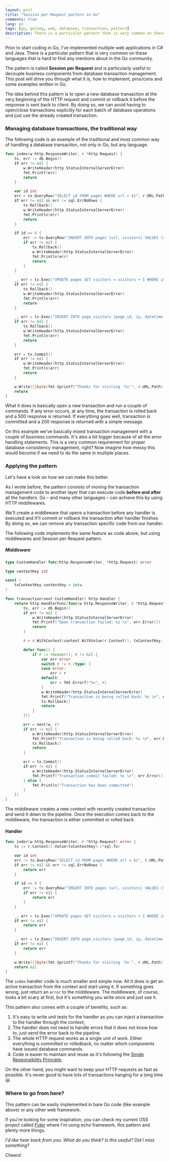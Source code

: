 ```yaml
---
layout: post
title: "Session per Request pattern in Go"
comments: true
lang: en
tags: [go, golang, web, database, transaction, pattern]
description: There is a particular pattern that is very common on these languages that is hard to find any mentions about in the Go community. The pattern is called Session per Request and is particularly useful to decouple business components from database transaction management. This post will drive you through what it is, how to implement, pros/cons and some examples written in Go.
---
```


Prior to start coding in Go, I've implemented multiple web applications in C# and Java. There is a particular pattern that is very common on these languages that is hard to find any mentions about in the Go community. 

The pattern is called **Session per Request** and is particularly useful to decouple business components from database transaction management. This post will drive you through what it is, how to implement, pros/cons and some examples written in Go.

The idea behind this pattern is to open a new database transaction at the very beginning of the HTTP request and commit or rollback it before the response is sent back to client. By doing so, we can avoid having to open/close transactions explicitly for each batch of database operations and just use the already created transaction.

### Managing database transactions, the traditional way

The following code is an example of the traditional and most common way of handling a database transaction, not only in Go, but any language.

```go
func index(w http.ResponseWriter, r *http.Request) {
	tx, err := db.Begin()
	if err != nil {
		w.WriteHeader(http.StatusInternalServerError)
		fmt.Printf(err)
		return
	}

	var id int
	err = tx.QueryRow("SELECT id FROM pages WHERE url = $1", r.URL.Path).Scan(&id)
	if err != nil && err != sql.ErrNoRows {
		tx.Rollback()
		w.WriteHeader(http.StatusInternalServerError)
		fmt.Println(err)
		return
	}

	if id == 0 {
		err := tx.QueryRow("INSERT INTO pages (url, visitors) VALUES ($1, 0) RETURNING id", r.URL.Path).Scan(&id)
		if err != nil {
			tx.Rollback()
			w.WriteHeader(http.StatusInternalServerError)
			fmt.Println(err)
			return
		}
	}

	_, err = tx.Exec("UPDATE pages SET visitors = visitors + 1 WHERE id = $1", id)
	if err != nil {
		tx.Rollback()
		w.WriteHeader(http.StatusInternalServerError)
		fmt.Println(err)
		return
	}

	_, err = tx.Exec("INSERT INTO page_visitors (page_id, ip, datetime) VALUES ($1, $2, $3)", id, r.RemoteAddr, time.Now())
	if err != nil {
		tx.Rollback()
		w.WriteHeader(http.StatusInternalServerError)
		fmt.Println(err)
		return
	}

	err = tx.Commit()
	if err != nil {
		w.WriteHeader(http.StatusInternalServerError)
		fmt.Println(err)
		return
	}

	w.Write([]byte(fmt.Sprintf("Thanks for visiting '%s'", r.URL.Path)))
	return
}
```

What it does is basically open a new transaction and run a couple of commands. If any error occurs, at any time, the transaction is rolled back and a 500 response is returned. If everything goes well, transaction is committed and a 200 response is returned with a simple message.

On this example we've basically mixed transaction management with a couple of business commands. It's also a bit bigger because of all the error handling statements. This is a very common requirement for proper database consistency management, right? Now imagine how messy this would become if we need to do the same in multiple places.

### Applying the pattern

Let's have a look on how we can make this better.

As I wrote before, the pattern consists of moving the transaction management code to another layer that can execute code **before and after** all the handlers. Go – and many other languages – can achieve this by using HTTP middlewares.

We'll create a middleware that opens a transaction before any handler is executed and it'll commit or rollback the transaction after handler finishes. By doing so, we can remove any transaction specific code from our handler.

The following code implements the same feature as code above, but using middlewares and Session per Request pattern.

##### Middleware

```go
type CustomHandler func(http.ResponseWriter, *http.Request) error

type contextKey int

const (
	txContextKey contextKey = iota
)

func transaction(next CustomHandler) http.Handler {
	return http.HandlerFunc(func(w http.ResponseWriter, r *http.Request) {
		tx, err := db.Begin()
		if err != nil {
			w.WriteHeader(http.StatusInternalServerError)
			fmt.Printf("Open transaction failed: %s \n", err.Error())
			return
		}

		r = r.WithContext(context.WithValue(r.Context(), txContextKey, tx))

		defer func() {
			if r := recover(); r != nil {
				var err error
				switch r := r.(type) {
				case error:
					err = r
				default:
					err = fmt.Errorf("%v", r)
				}
				w.WriteHeader(http.StatusInternalServerError)
				fmt.Printf("Transaction is being rolled back: %s \n", err.Error())
				tx.Rollback()
				return
			}
		}()

		err = next(w, r)
		if err != nil {
			w.WriteHeader(http.StatusInternalServerError)
			fmt.Printf("Transaction is being rolled back: %s \n", err.Error())
			tx.Rollback()
			return
		}

		err = tx.Commit()
		if err != nil {
			w.WriteHeader(http.StatusInternalServerError)
			fmt.Printf("Transaction commit failed: %s \n", err.Error())
		} else {
			fmt.Println("Transaction has been committed")
		}
	})
}
```

The middleware creates a new context with recently created transaction and send it down to the pipeline. Once the execution comes back to the middleware, the transaction is either committed or rolled back.

#### Handler

```go
func inder(w http.ResponseWriter, r *http.Request) error {
	tx := r.Context().Value(txContextKey).(*sql.Tx)

	var id int
	err := tx.QueryRow("SELECT id FROM pages WHERE url = $1", r.URL.Path).Scan(&id)
	if err != nil && err != sql.ErrNoRows {
		return err
	}

	if id == 0 {
		err := tx.QueryRow("INSERT INTO pages (url, visitors) VALUES ($1, 0) RETURNING id", r.URL.Path).Scan(&id)
		if err != nil {
			return err
		}
	}

	_, err = tx.Exec("UPDATE pages SET visitors = visitors + 1 WHERE id = $1", id)
	if err != nil {
		return err
	}

	_, err = tx.Exec("INSERT INTO page_visitors (page_id, ip, datetime) VALUES ($1, $2, $3)", id, r.RemoteAddr, time.Now())
	if err != nil {
		return err
	}

	w.Write([]byte(fmt.Sprintf("Thanks for visiting '%s'", r.URL.Path)))
	return nil
}
```

The `index` handler code is much smaller and simple now. All it does is get an active transaction from the context and start using it. If something goes wrong, just return an `error` to the middleware. The middleware, of course, looks a bit scary at first, but it's something you write once and just use it.

This pattern also comes with a couple of benefits, such as:

1. It's easy to write unit tests for the handler as you can inject a transaction to the handler through the context;
2. The handler does not need to handle errors that it does not know how to, just send the error back to the pipeline.
3. The whole HTTP request works as a single unit of work. Either everything is committed or rolledback, no matter which components have issued database commands.
4. Code is easier to maintain and reuse as it's following the [Single Responsibility Principle](https://en.wikipedia.org/wiki/Single_responsibility_principle);

On the other hand, you might want to keep your HTTP requests as fast as possible. It's never good to have lots of transactions hanging for a long time 😃.

### Where to go from here?

This pattern can be easily implemented in bare Go code (like example above) or any other web framework. 

If you're looking for some inspiration, you can check my current OSS project called [Fider](https://github.com/getfider/fider) where I'm using echo framework, this pattern and plenty more things.

*I'd like hear back from you. What do you think? Is this useful? Did I miss something?*

Cheers!